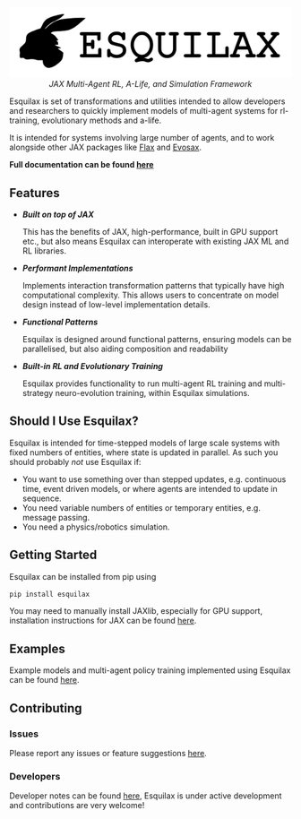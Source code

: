 <div align="center">
  <img src="https://github.com/zombie-einstein/esquilax/raw/main/.github/images/text_logo.png" />
  <br>
  <em>JAX Multi-Agent RL, A-Life, and Simulation Framework</em>
  <br>
</div>

Esquilax is set of transformations and utilities
intended to allow developers and researchers to
quickly implement models of multi-agent systems
for rl-training, evolutionary methods and a-life.

It is intended for systems involving large number of
agents, and to work alongside other JAX packages
like [Flax](https://github.com/google/flax) and
[Evosax](https://github.com/RobertTLange/evosax).

**Full documentation can be found
[here](https://zombie-einstein.github.io/esquilax/)**

## Features

- ***Built on top of JAX***

  This has the benefits of JAX, high-performance, built in
  GPU support etc., but also means Esquilax can interoperate
  with existing JAX ML and RL libraries.

- ***Performant Implementations***

  Implements interaction transformation patterns that
  typically have high computational complexity. This allows users
  to concentrate on model design instead of low-level implementation
  details.

- ***Functional Patterns***

  Esquilax is designed around functional patterns, ensuring models
  can be parallelised, but also aiding composition and readability

- ***Built-in RL and Evolutionary Training***

  Esquilax provides functionality to run multi-agent RL training
  and multi-strategy neuro-evolution training, within Esquilax
  simulations.

## Should I Use Esquilax?

Esquilax is intended for time-stepped models of large scale systems
with fixed numbers of entities, where state is updated in parallel.
As such you should probably *not* use Esquilax if:

- You want to use something over than stepped updates, e.g.
  continuous time, event driven models, or where agents are intended to
  update in sequence.
- You need variable numbers of entities or temporary entities, e.g.
  message passing.
- You need a physics/robotics simulation.

## Getting Started

Esquilax can be installed from pip using

``` bash
pip install esquilax
```

You may need to manually install JAXlib, especially for GPU support,
installation instructions for JAX can be found
[here](https://github.com/google/jax?tab=readme-ov-file#installation).

## Examples

Example models and multi-agent policy training implemented using Esquilax
can be found [here](https://github.com/zombie-einstein/esquilax/tree/main/examples).

## Contributing

### Issues

Please report any issues or feature suggestions
[here](https://github.com/zombie-einstein/esquilax/issues).

### Developers

Developer notes can be found
[here](https://github.com/zombie-einstein/esquilax/blob/main/.github/docs/developers.md),
Esquilax is under active development and contributions are very welcome!
